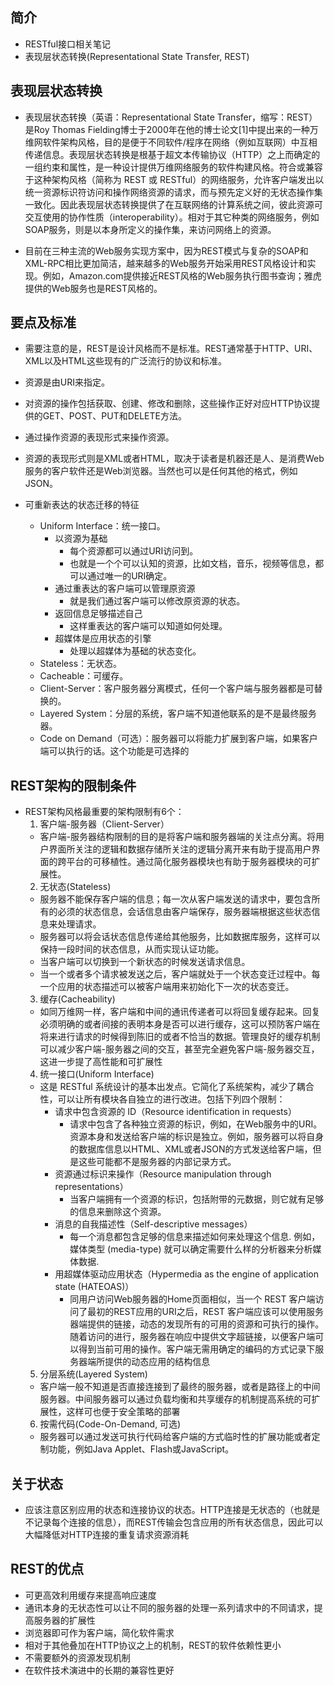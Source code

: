 ## 简介

+ RESTful接口相关笔记
+ 表现层状态转换(Representational State Transfer, REST)

## 表现层状态转换

+ 表现层状态转换（英语：Representational State Transfer，缩写：REST）是Roy Thomas Fielding博士于2000年在他的博士论文[1]中提出来的一种万维网软件架构风格，目的是便于不同软件/程序在网络（例如互联网）中互相传递信息。表现层状态转换是根基于超文本传输协议（HTTP）之上而确定的一组约束和属性，是一种设计提供万维网络服务的软件构建风格。符合或兼容于这种架构风格（简称为 REST 或 RESTful）的网络服务，允许客户端发出以统一资源标识符访问和操作网络资源的请求，而与预先定义好的无状态操作集一致化。因此表现层状态转换提供了在互联网络的计算系统之间，彼此资源可交互使用的协作性质（interoperability）。相对于其它种类的网络服务，例如SOAP服务，则是以本身所定义的操作集，来访问网络上的资源。

+ 目前在三种主流的Web服务实现方案中，因为REST模式与复杂的SOAP和XML-RPC相比更加简洁，越来越多的Web服务开始采用REST风格设计和实现。例如，Amazon.com提供接近REST风格的Web服务执行图书查询；雅虎提供的Web服务也是REST风格的。

## 要点及标准

+ 需要注意的是，REST是设计风格而不是标准。REST通常基于HTTP、URI、XML以及HTML这些现有的广泛流行的协议和标准。

+ 资源是由URI来指定。
+ 对资源的操作包括获取、创建、修改和删除，这些操作正好对应HTTP协议提供的GET、POST、PUT和DELETE方法。
+ 通过操作资源的表现形式来操作资源。
+ 资源的表现形式则是XML或者HTML，取决于读者是机器还是人、是消费Web服务的客户软件还是Web浏览器。当然也可以是任何其他的格式，例如JSON。

+ 可重新表达的状态迁移的特征
  + Uniform Interface：统一接口。
    + 以资源为基础
      + 每个资源都可以通过URI访问到。
      + 也就是一个个可以认知的资源，比如文档，音乐，视频等信息，都可以通过唯一的URI确定。
    + 通过重表达的客户端可以管理原资源
      + 就是我们通过客户端可以修改原资源的状态。
    + 返回信息足够描述自己
      + 这样重表达的客户端可以知道如何处理。
    + 超媒体是应用状态的引擎
      + 处理以超媒体为基础的状态变化。
  + Stateless：无状态。
  + Cacheable：可缓存。
  + Client-Server：客户服务器分离模式，任何一个客户端与服务器都是可替换的。
  + Layered System：分层的系统，客户端不知道他联系的是不是最终服务器。
  + Code on Demand（可选）：服务器可以将能力扩展到客户端，如果客户端可以执行的话。这个功能是可选择的

## REST架构的限制条件

+ REST架构风格最重要的架构限制有6个：
  1. 客户端-服务器（Client-Server）
    + 客户端-服务器结构限制的目的是将客户端和服务器端的关注点分离。将用户界面所关注的逻辑和数据存储所关注的逻辑分离开来有助于提高用户界面的跨平台的可移植性。通过简化服务器模块也有助于服务器模块的可扩展性。 
  2. 无状态(Stateless) 
    + 服务器不能保存客户端的信息；每一次从客户端发送的请求中，要包含所有的必须的状态信息，会话信息由客户端保存，服务器端根据这些状态信息来处理请求。
    + 服务器可以将会话状态信息传递给其他服务，比如数据库服务，这样可以保持一段时间的状态信息，从而实现认证功能。
    + 当客户端可以切换到一个新状态的时候发送请求信息。
    + 当一个或者多个请求被发送之后，客户端就处于一个状态变迁过程中。每一个应用的状态描述可以被客户端用来初始化下一次的状态变迁。
  3. 缓存(Cacheability) 
    + 如同万维网一样，客户端和中间的通讯传递者可以将回复缓存起来。回复必须明确的或者间接的表明本身是否可以进行缓存，这可以预防客户端在将来进行请求的时候得到陈旧的或者不恰当的数据。管理良好的缓存机制可以减少客户端-服务器之间的交互，甚至完全避免客户端-服务器交互，这进一步提了高性能和可扩展性
  4. 统一接口(Uniform Interface)
    + 这是 RESTful 系统设计的基本出发点。它简化了系统架构，减少了耦合性，可以让所有模块各自独立的进行改进。包括下列四个限制：
      + 请求中包含资源的 ID（Resource identification in requests）
        + 请求中包含了各种独立资源的标识，例如，在Web服务中的URI。资源本身和发送给客户端的标识是独立。例如，服务器可以将自身的数据库信息以HTML、XML或者JSON的方式发送给客户端，但是这些可能都不是服务器的内部记录方式。
      + 资源通过标识来操作（Resource manipulation through representations）
        + 当客户端拥有一个资源的标识，包括附带的元数据，则它就有足够的信息来删除这个资源。
      + 消息的自我描述性（Self-descriptive messages）
        + 每一个消息都包含足够的信息来描述如何来处理这个信息. 例如，媒体类型 (media-type) 就可以确定需要什么样的分析器来分析媒体数据.
      + 用超媒体驱动应用状态（Hypermedia as the engine of application state (HATEOAS)）
        + 同用户访问Web服务器的Home页面相似，当一个 REST 客户端访问了最初的REST应用的URI之后，REST 客户端应该可以使用服务器端提供的链接，动态的发现所有的可用的资源和可执行的操作。随着访问的进行，服务器在响应中提供文字超链接，以便客户端可以得到当前可用的操作。客户端无需用确定的编码的方式记录下服务器端所提供的动态应用的结构信息
  5. 分层系统(Layered System) 
    + 客户端一般不知道是否直接连接到了最终的服务器，或者是路径上的中间服务器。中间服务器可以通过负载均衡和共享缓存的机制提高系统的可扩展性，这样可也便于安全策略的部署
  6. 按需代码(Code-On-Demand, 可选) 
    + 服务器可以通过发送可执行代码给客户端的方式临时性的扩展功能或者定制功能，例如Java Applet、Flash或JavaScript。

## 关于状态

+ 应该注意区别应用的状态和连接协议的状态。HTTP连接是无状态的（也就是不记录每个连接的信息），而REST传输会包含应用的所有状态信息，因此可以大幅降低对HTTP连接的重复请求资源消耗

## REST的优点

+ 可更高效利用缓存来提高响应速度
+ 通讯本身的无状态性可以让不同的服务器的处理一系列请求中的不同请求，提高服务器的扩展性
+ 浏览器即可作为客户端，简化软件需求
+ 相对于其他叠加在HTTP协议之上的机制，REST的软件依赖性更小
+ 不需要额外的资源发现机制
+ 在软件技术演进中的长期的兼容性更好